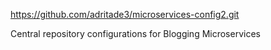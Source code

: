 https://github.com/adritade3/microservices-config2.git

Central repository configurations for Blogging Microservices
